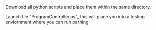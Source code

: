 Download all python scripts and place them within the same directory.

Launch file "ProgramController.py", this will place you into a testing enviornment where you can run pathing
